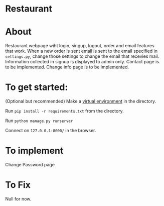 # Restaurant

# About 
Restaurant webpage wiht login, singup, logout, order and email features that work. When a new order is sent email is sent to the email specified in `settings.py`, change those settings to change the email that recevies mail. Information collected in signup is displayed to admin only. Contact page is to be implemented. Change info page is to be implemented. 

# To get started:

(Optional but recommended) Make a [virtual environment](https://docs.python.org/3/tutorial/venv.html) in the directory.

Run `pip install -r requirements.txt` from the directory.

Run `python manage.py runserver`

Connect on `127.0.0.1:8000/` in the browser.

# To implement

Change Password page

# To Fix

Null for now.
